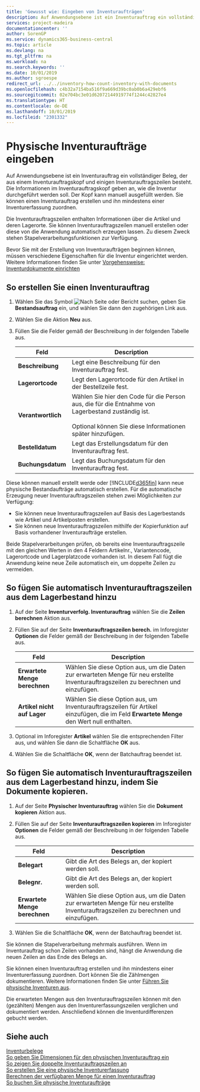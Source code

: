 ```yaml
---
title: 'Gewusst wie: Eingeben von Inventuraufträgen'
description: Auf Anwendungsebene ist ein Inventurauftrag ein vollständiger Beleg, der aus einem Inventurauftragskopf und einigen Inventurauftragszeilen besteht. Die Informationen im Inventurauftragskopf geben an, wie die Inventur durchgeführt werden soll.
services: project-madeira
documentationcenter: ''
author: SorenGP
ms.service: dynamics365-business-central
ms.topic: article
ms.devlang: na
ms.tgt_pltfrm: na
ms.workload: na
ms.search.keywords: ''
ms.date: 10/01/2019
ms.author: sgroespe
redirect_url: ../../inventory-how-count-inventory-with-documents
ms.openlocfilehash: c4b32a7154ba516f9a669d39bc0ab0b6a429ebf6
ms.sourcegitcommit: 02e704bc3e01d62072144919774f1244c42827e4
ms.translationtype: HT
ms.contentlocale: de-DE
ms.lasthandoff: 10/01/2019
ms.locfileid: "2301332"
---
```

# <a name="enter-physical-inventory-orders"></a>Physische Inventuraufträge eingeben
Auf Anwendungsebene ist ein Inventurauftrag ein vollständiger Beleg, der aus einem Inventurauftragskopf und einigen Inventurauftragszeilen besteht. Die Informationen im Inventurauftragskopf geben an, wie die Inventur durchgeführt werden soll. Der Kopf kann manuell ausgefüllt werden. Sie können einen Inventurauftrag erstellen und ihn mindestens einer Inventurerfassung zuordnen.  

Die Inventurauftragszeilen enthalten Informationen über die Artikel und deren Lagerorte. Sie können Inventurauftragszeilen manuell erstellen oder diese von die Anwendung automatisch erzeugen lassen. Zu diesem Zweck stehen Stapelverarbeitungsfunktionen zur Verfügung.  

Bevor Sie mit der Erstellung von Inventuraufträgen beginnen können, müssen verschiedene Eigenschaften für die Inventur eingerichtet werden. Weitere Informationen finden Sie unter [Vorgehensweise: Inventurdokumente einrichten](how-to-set-up-physical-inventory-documents.md)  

## <a name="to-create-a-physical-inventory-order"></a>So erstellen Sie einen Inventurauftrag  

1.  Wählen Sie das Symbol ![Nach Seite oder Bericht suchen](../../media/ui-search/search_small.png "Symbol „Nach Seite oder Bericht suchen”"), geben Sie **Bestandsauftrag** ein, und wählen Sie dann den zugehörigen Link aus.  
2.  Wählen Sie die Aktion **Neu** aus.  
3.  Füllen Sie die Felder gemäß der Beschreibung in der folgenden Tabelle aus.  

    |Feld|Description|  
    |---------------------------------|---------------------------------------|  
    |**Beschreibung**|Legt eine Beschreibung für den Inventurauftrag fest.|  
    |**Lagerortcode**|Legt den Lagerortcode für den Artikel in der Bestellzeile fest.|  
    |**Verantwortlich**|Wählen Sie hier den Code für die Person aus, die für die Entnahme von Lagerbestand zuständig ist.<br /><br /> Optional können Sie diese Informationen später hinzufügen.|  
    |**Bestelldatum**|Legt das Erstellungsdatum für den Inventurauftrag fest.|  
    |**Buchungsdatum**|Legt das Buchungsdatum für den Inventurauftrag fest.|  

Diese können manuell erstellt werde oder [!INCLUDE[d365fin](../../includes/d365fin_md.md)] kann neue physische Bestandaufträge automatisch erstellen. Für die automatische Erzeugung neuer Inventurauftragszeilen stehen zwei Möglichkeiten zur Verfügung:  

- Sie können neue Inventurauftragszeilen auf Basis des Lagerbestands wie Artikel und Artikelposten erstellen.  
- Sie können neue Inventurauftragszeilen mithilfe der Kopierfunktion auf Basis vorhandener Inventuraufträge erstellen.  

Beide Stapelverarbeitungen prüfen, ob bereits eine Inventurauftragszeile mit den gleichen Werten in den 4 Feldern Artikelnr., Variantencode, Lagerortcode und Lagerplatzcode vorhanden ist. In diesem Fall fügt die Anwendung keine neue Zeile automatisch ein, um doppelte Zeilen zu vermeiden.  

## <a name="to-automatically-add-physical-inventory-order-lines-from-inventory"></a>So fügen Sie automatisch Inventurauftragszeilen aus dem Lagerbestand hinzu  

1.  Auf der Seite **Inventurverfolg. Inventurauftrag** wählen Sie die **Zeilen berechnen** Aktion aus.  
2.  Füllen Sie auf der Seite **Inventurauftragszeilen berech.** im Inforegister **Optionen** die Felder gemäß der Beschreibung in der folgenden Tabelle aus.  

    |Feld|Description|  
    |---------------------------------|---------------------------------------|  
    |**Erwartete Menge berechnen**|Wählen Sie diese Option aus, um die Daten zur erwarteten Menge für neu erstellte Inventurauftragszeilen zu berechnen und einzufügen.|  
    |**Artikel nicht auf Lager**|Wählen Sie diese Option aus, um Inventurauftragszeilen für Artikel einzufügen, die im Feld **Erwartete Menge** den Wert null enthalten.|  

3.  Optional im Inforegister **Artikel** wählen Sie die entsprechenden Filter aus, und wählen Sie dann die Schaltfläche **OK** aus.  
4.  Wählen Sie die Schaltfläche **OK**, wenn der Batchauftrag beendet ist.  

## <a name="to-automatically-add-physical-inventory-order-lines-by-copying-documents"></a>So fügen Sie automatisch Inventurauftragszeilen aus dem Lagerbestand hinzu, indem Sie Dokumente kopieren.  

1.  Auf der Seite **Physischer Inventurauftrag** wählen Sie die **Dokument kopieren** Aktion aus.  
2.  Füllen Sie auf der Seite **Inventurauftragszeilen kopieren** im Inforegister **Optionen** die Felder gemäß der Beschreibung in der folgenden Tabelle aus.  

    |Feld|Description|  
    |---------------------------------|---------------------------------------|  
    |**Belegart**|Gibt die Art des Belegs an, der kopiert werden soll.|  
    |**Belegnr.**|Gibt die Art des Belegs an, der kopiert werden soll.|  
    |**Erwartete Menge berechnen**|Wählen Sie diese Option aus, um die Daten zur erwarteten Menge für neu erstellte Inventurauftragszeilen zu berechnen und einzufügen.|  

3.  Wählen Sie die Schaltfläche **OK**, wenn der Batchauftrag beendet ist.  

Sie können die Stapelverarbeitung mehrmals ausführen. Wenn im Inventurauftrag schon Zeilen vorhanden sind, hängt die Anwendung die neuen Zeilen an das Ende des Belegs an.  

Sie können einen Inventurauftrag erstellen und ihn mindestens einer Inventurerfassung zuordnen. Dort können Sie die Zählmengen dokumentieren. Weitere Informationen finden Sie unter [Führen Sie physische Inventuren aus](how-to-create-a-physical-inventory-recording.md).  

Die erwarteten Mengen aus den Inventurauftragszeilen können mit den (gezählten) Mengen aus den Inventurerfassungszeilen verglichen und dokumentiert werden. Anschließend können die Inventurdifferenzen gebucht werden.  

## <a name="see-also"></a>Siehe auch  
 [Inventurbelege](physical-inventory-documents.md)   
 [So geben Sie Dimensionen für den physischen Inventurauftrag ein](how-to-enter-dimensions-for-physical-inventory-orders.md)   
 [So zeigen Sie doppelte Inventurauftragszeilen an](how-to-view-duplicate-physical-inventory-order-lines.md)   
 [So erstellen Sie eine physische Inventurerfassung](how-to-create-a-physical-inventory-recording.md)   
 [Berechnen der verfügbaren Menge für einen Inventurauftrag](how-to-calculate-quantity-on-hand-for-a-physical-inventory-order.md)   
 [So buchen Sie physische Inventuraufträge](how-to-post-physical-inventory-orders.md)
